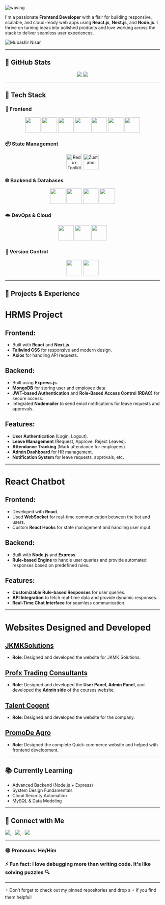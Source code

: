 ![waving](https://capsule-render.vercel.app/api?type=waving&height=200&text=Mubashir%20Nisar&fontAlignY=50&color=gradient)

I'm a passionate **Frontend Developer** with a flair for building responsive, scalable, and cloud-ready web apps using **React.js**, **Next.js**, and **Node.js**. I thrive on turning ideas into polished products and love working across the stack to deliver seamless user experiences.

<p align="left"> <img src="https://komarev.com/ghpvc/?username=mubashirnhasir&label=Profile%20views&color=0e75b6&style=flat" alt="Mubashir Nisar" /> </p>

---

## 🚀 GitHub Stats

<p align="center">
  <img src="https://github-readme-stats.vercel.app/api?username=mubashirnhasir&show_icons=true&theme=dark" />
  <img src="https://github-readme-stats.vercel.app/api/top-langs/?username=mubashirnhasir&layout=compact&theme=radical" />
</p>

---

## 🧠 Tech Stack

### 🚧 Frontend
<div align="center">
  <img src="https://cdn.jsdelivr.net/gh/devicons/devicon@latest/icons/react/react-original.svg" height="50" />
  <img src="https://cdn.jsdelivr.net/gh/devicons/devicon@latest/icons/nextjs/nextjs-original.svg" height="50" />
  <img src="https://cdn.jsdelivr.net/gh/devicons/devicon@latest/icons/javascript/javascript-original.svg" height="50" />
  <img src="https://cdn.jsdelivr.net/gh/devicons/devicon@latest/icons/typescript/typescript-original.svg" height="50" />
  <img src="https://cdn.jsdelivr.net/gh/devicons/devicon@latest/icons/html5/html5-original.svg" height="50" />
  <img src="https://cdn.jsdelivr.net/gh/devicons/devicon@latest/icons/css3/css3-original.svg" height="50" />
  <img src="https://cdn.jsdelivr.net/npm/@egoist/tailwindcss-icons@1.9.0/+esm" height="50" />
</div>

### 📦 State Management
<div align="center">
  <img src="https://raw.githubusercontent.com/reduxjs/redux/master/logo/logo.png" alt="Redux Toolkit" height="50" />
  <img src="https://raw.githubusercontent.com/pmndrs/zustand/main/docs/logo.png" alt="Zustand" height="50" />
</div>

### 🌐 Backend & Databases
<div align="center">
  <img src="https://cdn.jsdelivr.net/gh/devicons/devicon@latest/icons/nodejs/nodejs-original.svg" height="50" />
  <img src="https://cdn.jsdelivr.net/gh/devicons/devicon@latest/icons/express/express-original.svg" height="50" />
  <img src="https://cdn.jsdelivr.net/gh/devicons/devicon@latest/icons/mongodb/mongodb-original.svg" height="50" />
  <img src="https://cdn.jsdelivr.net/gh/devicons/devicon@latest/icons/mysql/mysql-original.svg" height="50" />
</div>

### ☁️ DevOps & Cloud
<div align="center">
  <img src="https://cdn.jsdelivr.net/gh/devicons/devicon@latest/icons/docker/docker-original.svg" height="50" />
  <img src="https://cdn.jsdelivr.net/gh/devicons/devicon@latest/icons/kubernetes/kubernetes-plain.svg" height="50" />
  <img src="https://cdn.jsdelivr.net/gh/devicons/devicon@latest/icons/amazonwebservices/amazonwebservices-original-wordmark.svg" height="50" />
</div>

### 📂 Version Control
<div align="center">
  <img src="https://cdn.jsdelivr.net/gh/devicons/devicon@latest/icons/git/git-original.svg" height="50" />
  <img src="https://cdn.jsdelivr.net/gh/devicons/devicon@latest/icons/github/github-original.svg" height="50" />
</div>

---

## 💼 Projects & Experience
# HRMS Project

## Frontend:
- Built with **React** and **Next.js**.
- **Tailwind CSS** for responsive and modern design.
- **Axios** for handling API requests.

## Backend:
- Built using **Express.js**.
- **MongoDB** for storing user and employee data.
- **JWT-based Authentication** and **Role-Based Access Control (RBAC)** for secure access.
- Integrated **Nodemailer** to send email notifications for leave requests and approvals.

## Features:
- **User Authentication** (Login, Logout).
- **Leave Management** (Request, Approve, Reject Leaves).
- **Attendance Tracking** (Mark attendance for employees).
- **Admin Dashboard** for HR management.
- **Notification System** for leave requests, approvals, etc.

---

# React Chatbot

## Frontend:
- Developed with **React**.
- Used **WebSocket** for real-time communication between the bot and users.
- Custom **React Hooks** for state management and handling user input.

## Backend:
- Built with **Node.js** and **Express**.
- **Rule-based Engine** to handle user queries and provide automated responses based on predefined rules.

## Features:
- **Customizable Rule-based Responses** for user queries.
- **API Integration** to fetch real-time data and provide dynamic responses.
- **Real-Time Chat Interface** for seamless communication.

---

# Websites Designed and Developed

## [JKMKSolutions](https://jkmksolutions.com/)
- **Role**: Designed and developed the website for JKMK Solutions.
  
## [Profx Trading Consultants](https://profxtradingconsultants.com/)
- **Role**: Designed and developed the **User Panel**, **Admin Panel**, and developed the **Admin side** of the courses website.

## [Talent Cogent](https://talentcogent.com/)
- **Role**: Designed and developed the website for the company.

## [PromoDe Agro](https://promodeagro.com/)
- **Role**: Designed the complete Quick-commerce website and helped with frontend development.


---

## 📚 Currently Learning

- Advanced Backend (Node.js + Express)
- System Design Fundamentals
- Cloud Security Automation
- MySQL & Data Modeling

---

## 🤝 Connect with Me

<a href="https://www.linkedin.com/in/mobashshirnesar/">
  <img src="https://img.shields.io/badge/LinkedIn-Mubashir%20Nisar-0077B5?style=for-the-badge&logo=linkedin&logoColor=white" />
</a>
&nbsp;&nbsp;
<a href="mailto:mubashirnhasir@gmail.com">
  <img src="https://img.shields.io/badge/Email-Contact-yellow?style=for-the-badge&logo=gmail" />
</a>
&nbsp;&nbsp;
<a href="https://www.behance.net/mubashirnhasir">
  <img src="https://img.shields.io/badge/Portfolio-Behance-1769ff?style=for-the-badge&logo=behance&logoColor=white" />
</a>

---

### 😄 Pronouns: He/Him  
### ⚡ Fun fact: I love debugging more than writing code. It's like solving puzzles 🔍

---

⭐️ Don’t forget to check out my pinned repositories and drop a ⭐ if you find them helpful!
